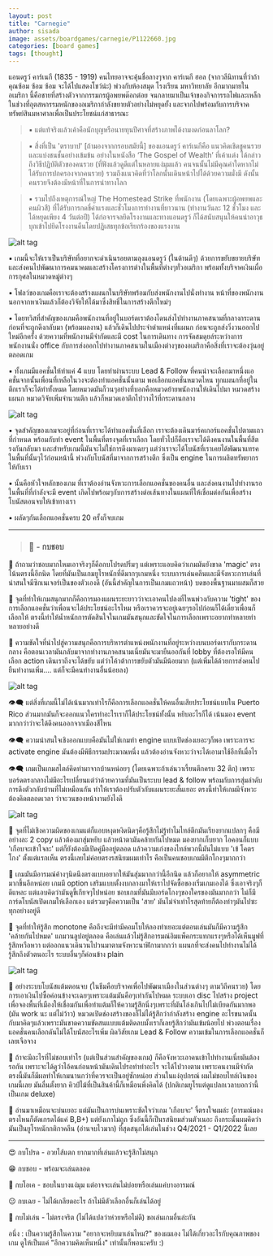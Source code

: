 ```yaml
---
layout: post
title: "Carnegie"
author: sisada
image: assets/boardgames/carnegie/P1122660.jpg
categories: [board games]
tags: [thought]
---
```

แอนดรูว์ คาร์เนกี (1835 - 1919) คนไทยอาจจะคุ้นชื่อลางๆจาก คาร์เนกี ฮอล (จากวลีนิทานที่ว่าถ้าคุณซ้อม ซ้อม ซ้อม จะได้ไปแสดงโชว์น่ะ) พ่วงกับห้องสมุด โรงเรียน มหาวิทยาลัย อีกมากมายในอเมริกา นี้คือชายที่สร้างตัวจากกรรมกรผู้อพยพต๊อกต๋อย จนกลายมาเป็นเจ้าของกิจการรถไฟและเหล็กในช่วงที่อุตสหกรรมหนักของอเมริกากำลังขยายตัวอย่างไม่หยุดยั้ง และจากไปพร้อมกับการบริจาคทรัพย์สินมหาศาลเพื่อเป็นประโยชน์แก่สาธารณะ

> ▪️ แต่แท้จริงแล้วเค้าคือนักบุญหรือนายทุนปีศาจที่สร้างภาพได้งามงดก่อนลาโลก? 

> ▪️ สิ่งที่เป็น 'ตราบาป' [ถ้ามองจากกรอบสมัยนี้] ของแอนดรูว์ คาร์เนกีคือ แนวคิดเชิดชูคนรวยและแบ่งชนชั้นอย่างเข้มข้น อย่างในหนังสือ ‘The Gospel of Wealth’ ที่เค้าแต่ง ได้กล่าวถึงวิธีปฏิบัติตัวของคนรวย (ที่ฟังแล้วดูดีแต่ในหลายแง่มุมแล้ว คนจนนั้นไม่มีคุณค่าใดหากไม่ได้รับการปกครองจากคนรวย) รวมถึงแนวคิดที่ว่าโลกนั้นเดินหน้าไปได้ด้วยความมั่งมี ดังนั้นคนรวยจึงต้องมีหน้าที่ในการนำทางโลก

> ▪️ รวมไปถึงเหตุการณ์ใหญ่ The Homestead Strike ที่พนักงาน (โดยเฉพาะผู้อพยพและคนผิวสี) ที่ได้รับการกดขี่ค่าแรงและชั่วโมงการทำงานที่ยาวนาน (ทำงานวันละ 12 ชั่วโมง และได้หยุดเพียง 4 วันต่อปี) ได้ก่อจารจลยึดโรงงานและทางแอนดรูว์ ก็ได้สนับสนุนให้คนนำอาวุธบุกเข้าไปยึดโรงงานคืนโดยปฏิเสธทุกข้อเรียกร้องของแรงงาน

![alt tag](/assets/boardgames/carnegie/P1122647.jpg)

▪️ เกมนี้จะให้เราเป็นบริษัทที่อยากจะดำเนินรอยตามลุงแอนดรูว์ (ในด้านดีๆ) ด้วยการขยับขยายบริษัทและส่งคนไปพัฒนาการคมนาคมและสร้างโครงการต่างในพื้นที่ต่างๆทั่วอเมริกา พร้อมทั้งบริจาคเงินเผื่อการกุศลในหมวดหมู่ต่างๆ

▪️ โฟลว์ของเกมคือเราจะต้องสร้างแผนกในบริษัทพร้อมกับส่งพนักงานไปนั่งทำงาน หน้าที่ของพนักงานนอกจากหาเงินแล้วก็ต้องวิจัยให้ได้มาซึ่งสิทธิ์ในการสร้างตึกใหม่ๆ 

▪️ โดยทวิสที่สำคัญของเกมคือพนักงานที่อยู่ในบอร์ดเราต้องโดนส่งไปทำงานภาคสนามที่กลางกระดาน ก่อนที่จะถูกดึงกลับมา (พร้อมผลงาน) แล้วก็เดินไปประจำตำแหน่งที่แผนก ก่อนจะถูกส่งวิ่งวนออกไปใหม่อีกครั้ง ด้วยความที่พนักงานมีจำกัดและมี cost ในการเดินทาง การจัดสมดุยล์ระหว่างการพนักงานนั่ง office กับการส่งออกไปทำงานภาคสนามในเมืองต่างๆของอเมริกาคือสิ่งที่เราจะต้องวุ่นอยู่ตลอดเกม

▪️ ทั้งเกมมีแอคชั่นให้ทำแค่ 4 แบบ โดยทำผ่านระบบ Lead & Follow ที่คนนำจะเลือกมาหนึ่งแอคชั่นจากนั้นเพื่อนที่เหลือในวงจะต้องทำแอคชั่นนั้นตาม พอเลือกแอคชั่นหมวดไหน ทุกแผนกที่อยู่ในตึกเราก็จะได้ทำทั้งหมด โดยหมวดมันก็วนๆอย่างที่บอกคือหมวดย้ายพนักงานให้เดินไปมา หมวดสร้างแผนก หมวดวิจัยเพิ่มจำนวนตึก แล้วก็หมวดเอาตึกไปวางไว้ที่กระดานกลาง 

![alt tag](/assets/boardgames/carnegie/P1122629.jpg)

▪️ จุดสำคัญของเกมจะอยู่ที่ก่อนที่เราจะได้ทำแอคชั่นที่เลือก เราจะต้องเดินมาร์คเกอร์แอคชั่นไปตามแถวที่กำหนด พร้อมกับทำ event ในพื้นที่ตรงจุดที่เราเลือก โดยทั่วไปก็คือเราจะได้ดึงคนงานในพื้นที่สีตรงกันกลับมา และสำหรับเกมนี้มันจะไม่ใช่การดึงมาเฉยๆ แต่ว่าเราจะได้โบนัสที่เราเคยได้พัฒนาแทรคในพื้นที่นั้นๆไว้ก่อนหน้านี้ พ่วงกับโบนัสที่มาจากการสร้างตึก ซึ่งเป็น engine ในการผลิตทรัพยากรให้กับเรา

▪️ นั้นคือหัวใจหลักของเกม ที่เราต้องอ่านจังหวะการเลือกแอคชั่นของคนอื่น และส่งคนงานไปทำงานรอในพื้นที่ที่กำลังจะมี event เกิดไปพร้อมๆกับการสร้างต่อเส้นทางในแผนที่ให้เชื่อมต่อกันเพื่อสร้างโบนัสตอนจบให้เข้าทางเรา

▪️ ผลัดๆกันเลือกแอคชั่นครบ 20 ครั้งก็จบเกม

---
> ### 🐸 - กบชอบ

🔹 ถ้าถามว่าชอบมากไหมเอาจริงๆก็คือกบโปรดปริ่มๆ แต่เพราะแอบคิดว่าเกมมันยังขาด 'magic' ตรงโน้นตรงนี้อีกนิด โดยที่มันเป็นเกมยูโรหนักที่ดีมากๆเกมหนึ่ง ระบบการเล่นคลีนและมีจังหวะการเล่นที่น่าสนใจมีซิกเนเจอร์เป็นของตัวเองดี (อันนี้สำคัญในการเป็นเกมแถวหน้า) บดของพื้นฐานมาผสมก็สวย

🔹 จุดที่ทำให้เกมสนุกมากก็คือการมองแผนระยะยาวว่าจะเอาคนไปลงที่ไหนพ่วงกับความ 'tight' ของการเลือกแอคชั่นว่าเพื่อนจะได้ประโยชน์อะไรไหม หรือเราควรจะอยู่เฉยๆรอไปก่อนก็ได้เดี๋ยวเพื่อนก็เลือกให้ ตรงนี้ทำให้น้ำหนักการตัดสินใจในเกมมันสนุกและขัดใจในการเลือกเพราะอยากทำหลายท่าหลายอย่างดี 

🔹  ความขัดใจที่นำไปสู่ความสนุกคือการบริหารตำแหน่งพนักงานที่อยู่ระหว่างบนบอร์ดเรากับกระดานกลาง คือตอนเวลามันกลับมาจากทำงานภาคสนามเนี่ยมันจะมายืนออกันที่ lobby ที่ต้องรอให้มีคนเลือก action เดินเราถึงจะได้ขยับ แต่ว่าโค้วต้าการขยับตัวมันมีน้อยมาก (แต่เพิ่มได้ด้วยการส่งคนไปยืนทำงานเพิ่ม.... แต่ก็จะมีคนทำงานอื่นน้อยลง)

![alt tag](/assets/boardgames/carnegie/P1122641.jpg)

👁‍🗨 แต่สิ่งที่เกมนี้ไม่ได้เน้นมากเท่าไรก็คือการเลือกแอคชั่นให้คนอื่นเสียประโยชน์แบบใน Puerto Rico ส่วนมากมันก็จะออกแนวใครทำอะไรเราก็ได้ประโยชน์ทั้งนั้น หยิบอะไรก็ได้ เน้นมอง event มากกว่าว่าจะได้ดึงคนออกจากเมืองสีไหน

👁‍🗨 ความน่าสนใจเชิงออกแบบคือมันไม่ใช่เกมทำ engine แบบเปิดช่องเยอะๆก็พอ เพราะการจะ activate engine มันต้องมีพิธีกรรมประมาณหนึ่ง แล้วต้องอ่านจังหวะว่าจะได้เอามาใช้อีกทีเมื่อไร

👁‍🗨 เกมเป็นเกมสไตล์คิดท่ามาจากบ้านหน่อยๆ (โดยเฉพาะถ้าเล่นวาเรี้ยนตึกครบ 32 ตึก) เพราะบอร์ดตรงกลางไม่มีอะไรเปลี่ยนแต่ว่าด้วยความที่มันเป็นระบบ lead & follow พร้อมกับการสุ่มลำดับการดึงตัวกลับบ้านที่ไม่เหมือนกัน ทำให้เราต้องปรับตัวกับแผนระยะสั้นเยอะ ตรงนี้ทำให้เกมมีจังหวะต้องคิดตลอดเวลา ว่าจะวนของหน้างานยังไงดี

![alt tag](/assets/boardgames/carnegie/P1122651.jpg)

🔸 จุดที่ไม่เชิงความผิดของเกมแต่ก็แอบหงุดหงิดนิดๆคือรู้สึกไม่รู้ทำไมไทล์ตึกมันเรียงยากแปลกๆ คือมีอย่างละ 2 copy แล้วต้องมาสุ่มหยิบ แล้วหน้าตามันคล้ายกันไปหมด มองยากเก็บยาก ไอคอนก็แบบ 'เกือบจะเข้าใจละ' แต่ก็ยังต้องมีเปิดคู่มืออยู่ตลอด แล้วความเก่งของไทล์พวกนี้มันไม่แบบ 'เข้ โคตรโกง' ตั้งแต่แรกเห็น ตรงนี้เลยไม่ค่อยตรงรสนิยมผมเท่าไร คือเป็นคนชอบเกมมีตึกโกงๆมากกว่า

🔸 เกมมันมีอารมณ์ค้างๆนิดนึงตรงแบบอยากให้มันสุ่มมากกว่านี้อีกนิด แล้วก็อยากให้ asymmetric มากขึ้นอีกหน่อย เกมมี option เสริมแบบตั้งงบกลางมาให้เราไปจัดซื้อของเริ่มเกมเองได้ ซึ่งเอาจริงๆก็ดีแหละ แต่แอบคิดว่ามันดูขี้เกียจๆไปหน่อย ชอบเกมที่มันมีบอร์ดโกงๆของใครของมันมากกว่า ไม่ก็มีการ์ดโบนัสเปิดเกมให้เลือกเอง แต่รวมๆคือความเป็น 'สาย' มันไม่จ๋าเท่าไรสุดท้ายก็ต้องทำๆมันไปซะทุกอย่างอยู่ดี

🔸 จุดที่ทำให้รู้สึก monotone คือถึงจะมีท่ามีคอมโบให้ลองทำเยอะแต่ตอนเล่นมันก็มีความรู้สึก 'คล้ายกันไปหมด'  แถมวนลูปอยู่ตลอด คือเล่นแล้วไม่รู้สึกอารมณ์อิมแพ็คกระแทกแรงๆหรือได้เห็นมูฟที่รู้สึกหวือหวา แต่ออกแนวเดินวนไปวนมาตามจังหวะนาฬิกามากกว่า แผนกที่จะส่งคนไปทำงานไม่ได้รู้สึกถึงตัวตนอะไร ระบบอื่นๆก็ค่อนข้าง plain 

![alt tag](/assets/boardgames/carnegie/P1122636.jpg)

🔸 อย่างระบบโบนัสแต้มตอนจบ (ในธีมคือบริจาคเพื่อไปพัฒนาเมืองในส่วนต่างๆ ตามวิถีคนรวย) โดยการเอาเงินไปซื้อค่อนข้างจะเฉยๆเพราะแต้มมันคือๆเท่ากันไปหมด ระบบเอา disc ไปสร้าง project เพื่อจองพื้นที่เมืองให้เชื่อมกันเพื่อทำแต้มก็ให้ความรู้สึกนิ่งๆเพราะที่มันโล่งเกินไปไม่เบียดกันมากพอ (มัน work นะ แต่ไม่ว้าว) หมวดเปิดช่องสร้างของก็ไม่ได้รู้สึกว่ากำลังสร้าง engine อะไรขนาดนั้น กับมาคิดๆแล้วเพราะมันขาดความขัดสนแบบแต้มติดลบมั้งเราก็เลยรู้สึกว่ามันเข้มน้อยไป พ่วงตอนเรื่องแอคชั่นคนเลือกดันไม่ได้โบนัสอะไรเพิ่ม ผิดวิสัยเกม Lead & Follow ความเข้มในการเลือกแอคชั่นก็เลยเจือจาง

🔸 ถ้าจะมีอะไรที่ไม่ชอบเท่าไร (แต่เป็นส่วนสำคัญของเกม) ก็คือจังหวะเอาคนเข้าไปทำงานเนี่ยมันต้องรอกัน เพราะจะได้ดูว่าไอ้คนก่อนหน้ามันเดินไปรอทำท่าอะไร จะได้ไปวางตาม เพราะคนงานมีจำกัด ตรงนี้มันก็มีผลทำให้เกมนานกว่าที่ควรจะเป็นอยู่ซักหน่อย ส่วนในแง่อุปกรณ์ ผมไม่ชอบไทล์เงินของเกมนี้เลย มันลื่นตั้งยาก คิวป์ไม้ที่เป็นสินค้านี้ก็เหมือนพึ่งคิดได้ (ปกติเกมยูโรแต่ดูแปลกเวลาบอกว่านี้เป็นเกม deluxe)

💬 อ่านมาเหมือนจะบ่นเยอะ แต่มันเป็นการบ่นเพราะขัดใจว่าเกม 'เกือบจะ' จี้ตรงใจผมล่ะ (อารมณ์มองตรงไหนก็ตัดเกรดได้แค่ B,B+) แต่ยังเกาไม่ถูก ซึ่งอันนี้ก็เป็นรสนิยมส่วนตัวเนอะ ถึงกระนั้นผมคิดว่ามันเป็นยูโรหนักกติกาคลีน (อ่านจบไวมาก) ที่สุดสนุกได้เล่นในช่วง Q4/2021 - Q1/2022 นี้เลย 

---

😍 กบโปรด - อวยไส้แตก ยากมากที่เล่นแล้วจะรู้สึกไม่สนุก

😁 กบชอบ - พร้อมจะเล่นตลอด

🙂 กบโอเค - ชอบในบางแง่มุม แต่อาจจะเล่นไม่บ่อยหรือเล่นแค่บางอารมณ์

😐 กบเฉย - ไม่ได้เกลียดอะไร ถ้าไม่มีตัวเลือกอื่นก็เล่นได้อยู่

🖕 กบไม่เล่น - ไม่ตรงจริต (ไม่ได้แปลว่าห่วยหรือไม่ดี) ขอเล่นเกมอื่นล่ะกัน

อนึ่ง : เป็นความรู้สึกในความ "อยากจะหยิบมาเล่นไหม?" ของผมเอง ไม่ได้เกี่ยวอะไรกับคุณภาพของเกม ดูให้เป็นแค่ "อีกความคิดเห็นหนึ่ง" เท่านั้นก็พอนะครับ :)
